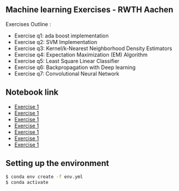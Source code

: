 ## Machine learning Exercises - RWTH Aachen
Exercises Outline :
- Exercise q1: ada boost implementation
- Exercise q2: SVM Implementation
- Exercise q3: Kernel/k-Nearest Neighborhood Density Estimators 
- Exercise q4: Expectation Maximization (EM) Algorithm
- Exercise q5: Least Square Linear Classifier
- Exercise q6: Backpropagation with Deep learning
- Exercise q7: Convolutional Neural Network

## Notebook link
- [Exercise 1](./q1_adaboost_python)
- [Exercise 1](./q2_svm_python)
- [Exercise 1](./q3_knn_python)
- [Exercise 1](./q4_expectation_maximization_python)
- [Exercise 1](./q5_leastSquare_linear_classifier_python)
- [Exercise 1](./q6_backprop_impl_deep)
- [Exercise 1](./q7_cnn)

## Setting up the environment
```bash
$ conda env create -f env.yml
$ conda activate 
```
